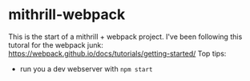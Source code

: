 # mithrill-webpack
This is the start of a mithrill + webpack project.
I've been following this tutoral for the webpack junk: https://webpack.github.io/docs/tutorials/getting-started/
Top tips:
 - run you a dev webserver with `npm start`

